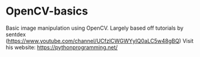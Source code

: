 # OpenCV-basics

Basic image manipulation using OpenCV. Largely based off tutorials by sentdex (https://www.youtube.com/channel/UCfzlCWGWYyIQ0aLC5w48gBQ)
Visit his website: https://pythonprogramming.net/
